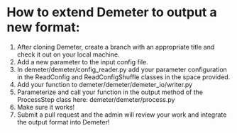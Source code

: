 # How to extend Demeter to output a new format:

1. After cloning Demeter, create a branch with an appropriate title and check it out on your local machine.
2. Add a new parameter to the input config file.
3. In demeter/demeter/config_reader.py add your parameter configuration in the ReadConfig and ReadConfigShuffle classes in the space provided.
4. Add your function to demeter/demeter/demeter_io/writer.py 
5. Parameterize and call your function in the output method of the ProcessStep class here:  demeter/demeter/process.py
6. Make sure it works!
7. Submit a pull request and the admin will review your work and integrate the output format into Demeter!
    